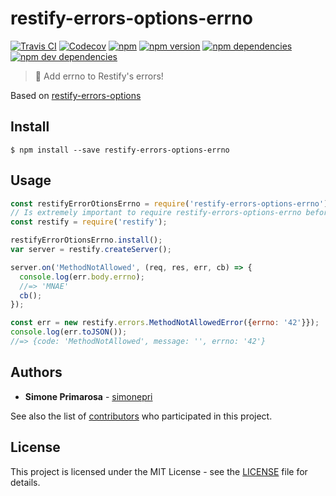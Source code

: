 # restify-errors-options-errno
[![Travis CI](https://travis-ci.org/simonepri/restify-errors-options-errno.svg?branch=master)](https://travis-ci.org/simonepri/restify-errors-options-errno) [![Codecov](https://img.shields.io/codecov/c/github/simonepri/restify-errors-options-errno/master.svg)](https://codecov.io/gh/simonepri/restify-errors-options-errno) [![npm](https://img.shields.io/npm/dm/restify-errors-options-errno.svg)](https://www.npmjs.com/package/restify-errors-options-errno) [![npm version](https://img.shields.io/npm/v/restify-errors-options-errno.svg)](https://www.npmjs.com/package/restify-errors-options-errno) [![npm dependencies](https://david-dm.org/simonepri/restify-errors-options-errno.svg)](https://david-dm.org/simonepri/restify-errors-options-errno) [![npm dev dependencies](https://david-dm.org/simonepri/restify-errors-options-errno/dev-status.svg)](https://david-dm.org/simonepri/restify-errors-options-errno#info=devDependencies)
> 🐛 Add errno to Restify's errors!

Based on [restify-errors-options](https://github.com/simonepri/restify-errors-options)


## Install

```
$ npm install --save restify-errors-options-errno
```

## Usage
```js
const restifyErrorOtionsErrno = require('restify-errors-options-errno');
// Is extremely important to require restify-errors-options-errno before restify.
const restify = require('restify');

restifyErrorOtionsErrno.install();
var server = restify.createServer();

server.on('MethodNotAllowed', (req, res, err, cb) => {
  console.log(err.body.errno);
  //=> 'MNAE'
  cb();
});

const err = new restify.errors.MethodNotAllowedError({errno: '42'}});
console.log(err.toJSON());
//=> {code: 'MethodNotAllowed', message: '', errno: '42'}
```

## Authors
* **Simone Primarosa** - [simonepri](https://github.com/simonepri)

See also the list of [contributors](https://github.com/simonepri/restify-errors-options-errno/contributors) who participated in this project.

## License
This project is licensed under the MIT License - see the [LICENSE](LICENSE) file for details.
